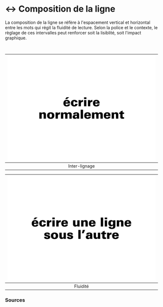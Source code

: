 # ↔️ Composition de la ligne

La composition de la ligne se réfère à l'espacement vertical et horizontal entre les mots qui régit la fluidité de lecture. Selon la police et le contexte, le règlage de ces intervalles peut renforcer soit la lisiblité, soit l'impact graphique.
  
&nbsp;

|![](links/0-Ligne12.gif) |
|:---:|
| Inter-lignage | 

|![](links/0-Ligne20.gif) |
|:---:|
| Fluidité |



### Sources

<!-- - **Prénom Nom**  
  *Titre*, 0000 -->

<!-- [^1]: Adrian Frutiger, *Type, Sign, Symbol*, 1980 -->


